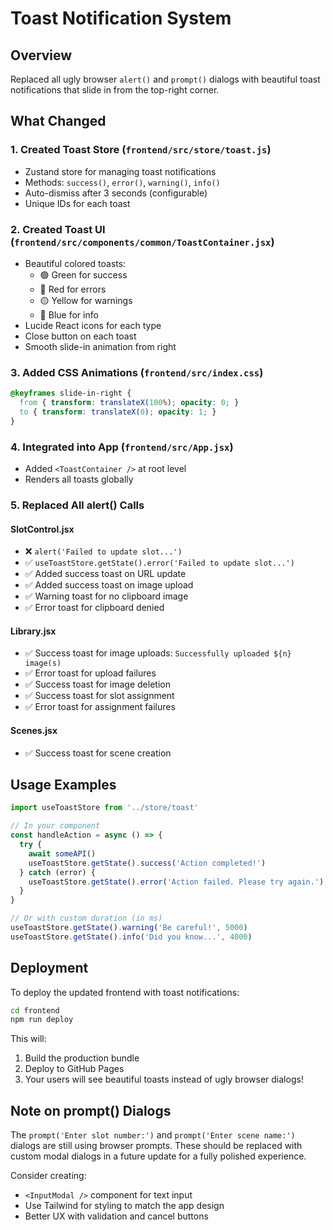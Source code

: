 # Toast Notification System

## Overview
Replaced all ugly browser `alert()` and `prompt()` dialogs with beautiful toast notifications that slide in from the top-right corner.

## What Changed

### 1. Created Toast Store (`frontend/src/store/toast.js`)
- Zustand store for managing toast notifications
- Methods: `success()`, `error()`, `warning()`, `info()`
- Auto-dismiss after 3 seconds (configurable)
- Unique IDs for each toast

### 2. Created Toast UI (`frontend/src/components/common/ToastContainer.jsx`)
- Beautiful colored toasts:
  - 🟢 Green for success
  - 🔴 Red for errors
  - 🟡 Yellow for warnings
  - 🔵 Blue for info
- Lucide React icons for each type
- Close button on each toast
- Smooth slide-in animation from right

### 3. Added CSS Animations (`frontend/src/index.css`)
```css
@keyframes slide-in-right {
  from { transform: translateX(100%); opacity: 0; }
  to { transform: translateX(0); opacity: 1; }
}
```

### 4. Integrated into App (`frontend/src/App.jsx`)
- Added `<ToastContainer />` at root level
- Renders all toasts globally

### 5. Replaced All alert() Calls

#### SlotControl.jsx
- ❌ `alert('Failed to update slot...')` 
- ✅ `useToastStore.getState().error('Failed to update slot...')`
- ✅ Added success toast on URL update
- ✅ Added success toast on image upload
- ✅ Warning toast for no clipboard image
- ✅ Error toast for clipboard denied

#### Library.jsx
- ✅ Success toast for image uploads: `Successfully uploaded ${n} image(s)`
- ✅ Error toast for upload failures
- ✅ Success toast for image deletion
- ✅ Success toast for slot assignment
- ✅ Error toast for assignment failures

#### Scenes.jsx
- ✅ Success toast for scene creation

## Usage Examples

```javascript
import useToastStore from '../store/toast'

// In your component
const handleAction = async () => {
  try {
    await someAPI()
    useToastStore.getState().success('Action completed!')
  } catch (error) {
    useToastStore.getState().error('Action failed. Please try again.')
  }
}

// Or with custom duration (in ms)
useToastStore.getState().warning('Be careful!', 5000)
useToastStore.getState().info('Did you know...', 4000)
```

## Deployment

To deploy the updated frontend with toast notifications:

```bash
cd frontend
npm run deploy
```

This will:
1. Build the production bundle
2. Deploy to GitHub Pages
3. Your users will see beautiful toasts instead of ugly browser dialogs!

## Note on prompt() Dialogs

The `prompt('Enter slot number:')` and `prompt('Enter scene name:')` dialogs are still using browser prompts. These should be replaced with custom modal dialogs in a future update for a fully polished experience.

Consider creating:
- `<InputModal />` component for text input
- Use Tailwind for styling to match the app design
- Better UX with validation and cancel buttons
